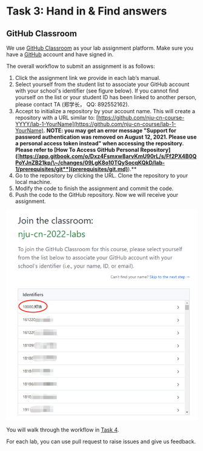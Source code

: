 # Task 3: Hand in & Find answers

## GitHub Classroom

We use [GitHub Classroom](https://classroom.github.com) as your lab assignment platform. Make sure you have a [GitHub](https://github.com) account and have signed in.

The overall workflow to submit an assignment is as follows:

1. Click the assignment link we provide in each lab’s manual.
2. Select yourself from the student list to associate your GitHub account with your school's identifier (see figure below). If you cannot find yourself on the list or your student ID has been linked to another person, please contact TA (郑学长， QQ: 892552162).
3. Accept to initialize a repository by your account name. This will create a repository with a URL similar to: [https://github.com/nju-cn-course-YYYY/lab-1-YourName](https://github.com/nju-cn-course/lab-1-YourName). **NOTE: you may get an error message "Support for password authentication was removed on August 12, 2021. Please use a personal access token instead" when accessing the repository. Please refer to \[How To Access GitHub Personal Repository]\(**[**https://app.gitbook.com/o/Dxz4Fsmxw8arvKmU90rL/s/Ff2PX4B0QPoYJnZB21kp/\~/changes/09LgK8o10TQySocqKQkD/lab-1/prerequisites/git**](prerequisites/git.md)**).**
4. Go to the repository by clicking the URL. Clone the repository to your local machine.
5. Modify the code to finish the assignment and commit the code.
6. Push the code to the GitHub repository. Now we will receive your assignment.

![](../.gitbook/assets/5MG@N4D21B96{Y1WW{3BU3J.png)

You will walk through the workflow in [Task 4](modification.md).

For each lab, you can use pull request to raise issues and give us feedback.

